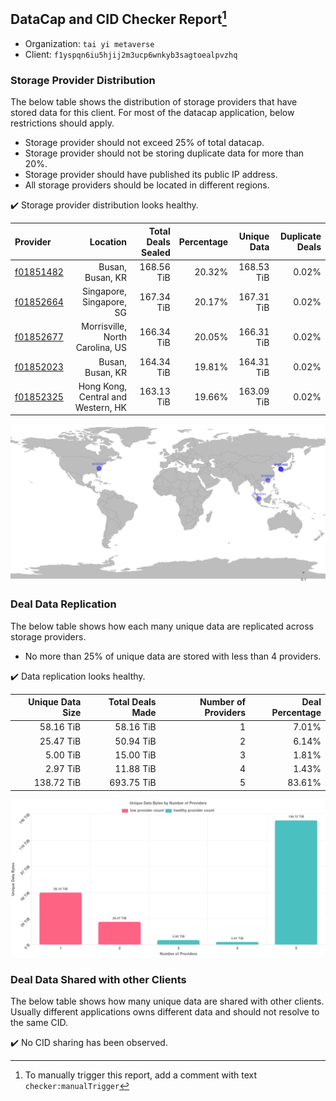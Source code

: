 ## DataCap and CID Checker Report[^1]
 - Organization: `tai yi metaverse`
 - Client: `f1yspqn6iu5hjij2m3ucp6wnkyb3sagtoealpvzhq`
### Storage Provider Distribution
The below table shows the distribution of storage providers that have stored data for this client.
For most of the datacap application, below restrictions should apply.
 - Storage provider should not exceed 25% of total datacap.
 - Storage provider should not be storing duplicate data for more than 20%.
 - Storage provider should have published its public IP address.
 - All storage providers should be located in different regions.

✔️ Storage provider distribution looks healthy.

| Provider                                              |                           Location | Total Deals Sealed | Percentage | Unique Data | Duplicate Deals |
| :---------------------------------------------------- | ---------------------------------: | -----------------: | ---------: | ----------: | --------------: |
| [f01851482](https://filfox.info/en/address/f01851482) |                   Busan, Busan, KR |         168.56 TiB |     20.32% |  168.53 TiB |           0.02% |
| [f01852664](https://filfox.info/en/address/f01852664) |           Singapore, Singapore, SG |         167.34 TiB |     20.17% |  167.31 TiB |           0.02% |
| [f01852677](https://filfox.info/en/address/f01852677) |    Morrisville, North Carolina, US |         166.34 TiB |     20.05% |  166.31 TiB |           0.02% |
| [f01852023](https://filfox.info/en/address/f01852023) |                   Busan, Busan, KR |         164.34 TiB |     19.81% |  164.31 TiB |           0.02% |
| [f01852325](https://filfox.info/en/address/f01852325) | Hong Kong, Central and Western, HK |         163.13 TiB |     19.66% |  163.09 TiB |           0.02% |

![Provider Distribution](https://raw.githubusercontent.com/data-preservation-programs/filplus-checker-assets/main/filecoin-project/filecoin-plus-large-datasets/issues/947/1671007446902.png)
### Deal Data Replication
The below table shows how each many unique data are replicated across storage providers.
- No more than 25% of unique data are stored with less than 4 providers.

✔️ Data replication looks healthy.

| Unique Data Size | Total Deals Made | Number of Providers | Deal Percentage |
| ---------------: | ---------------: | ------------------: | --------------: |
|        58.16 TiB |        58.16 TiB |                   1 |           7.01% |
|        25.47 TiB |        50.94 TiB |                   2 |           6.14% |
|         5.00 TiB |        15.00 TiB |                   3 |           1.81% |
|         2.97 TiB |        11.88 TiB |                   4 |           1.43% |
|       138.72 TiB |       693.75 TiB |                   5 |          83.61% |

![Replication Distribution](https://raw.githubusercontent.com/data-preservation-programs/filplus-checker-assets/main/filecoin-project/filecoin-plus-large-datasets/issues/947/1671007447571.png)
### Deal Data Shared with other Clients
The below table shows how many unique data are shared with other clients.
Usually different applications owns different data and should not resolve to the same CID.

✔️ No CID sharing has been observed.

[^1]: To manually trigger this report, add a comment with text `checker:manualTrigger`
